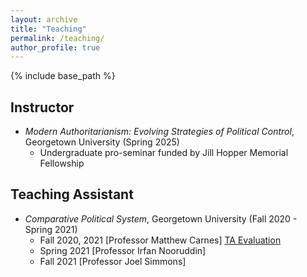 ```yaml
---
layout: archive
title: "Teaching"
permalink: /teaching/
author_profile: true
---
```


{% include base_path %}


## Instructor

* _Modern Authoritarianism: Evolving Strategies of Political Control_, Georgetown University (Spring 2025)
  * Undergraduate pro-seminar funded by Jill Hopper Memorial Fellowship

## Teaching Assistant

* _Comparative Political System_, Georgetown University (Fall 2020 - Spring 2021)
  * Fall 2020, 2021 [Professor Matthew Carnes] [TA Evaluation](https://drive.google.com/file/d/19Sc3SlDeYolqAuCifNyUrzjOfNZHSEwg/view?usp=share_link)
  * Spring 2021 [Professor Irfan Nooruddin] 
  * Fall 2021 [Professor Joel Simmons] 

  
